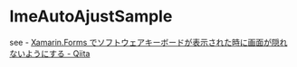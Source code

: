 # ImeAutoAjustSample

see - [Xamarin.Forms でソフトウェアキーボードが表示された時に画面が隠れないようにする - Qiita](http://qiita.com/amay077/items/6fcdec829a96bc604532)
